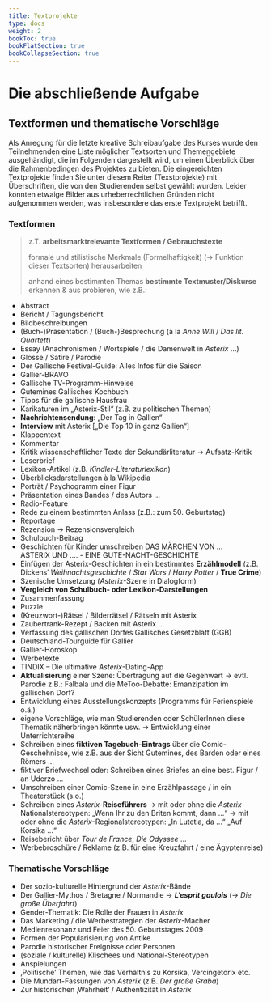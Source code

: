 ```yaml
---
title: Textprojekte
type: docs
weight: 2
bookToc: true
bookFlatSection: true
bookCollapseSection: true
---
```


# Die abschließende Aufgabe

## Textformen und thematische Vorschläge

Als Anregung für die letzte kreative Schreibaufgabe des Kurses wurde den Teilnehmenden eine Liste 
möglicher Textsorten und Themengebiete ausgehändigt, die im Folgenden dargestellt wird, um einen 
Überblick über die Rahmenbedingen des Projektes zu bieten. Die eingereichten Textprojekte finden Sie 
unter diesem Reiter (Texstprojekte) mit Überschriften, die von den Studierenden selbst gewählt wurden.
Leider konnten etwaige Bilder aus urheberrechtlichen Gründen nicht aufgenommen werden, was insbesondere 
das erste Textprojekt betrifft.

### Textformen

>z.T. **arbeitsmarktrelevante Textformen / Gebrauchstexte** 
>
> formale und stilistische Merkmale (Formelhaftigkeit) (→ Funktion dieser Textsorten) 
  herausarbeiten
>
>anhand eines bestimmten Themas **bestimmte Textmuster/Diskurse** erkennen & aus
 probieren, wie z.B.: 

* Abstract 
* Bericht / Tagungsbericht 
* Bildbeschreibungen 
* (Buch-)Präsentation / (Buch-)Besprechung (à la *Anne Will* / *Das lit. Quartett*) 
* Essay (Anachronismen / Wortspiele / die Damenwelt in *Asterix* …) 
* Glosse / Satire / Parodie 
* Der Gallische Festival-Guide: Alles Infos für die Saison 
* Gallier-BRAVO 
* Gallische TV-Programm-Hinweise 
* Gutemines Gallisches Kochbuch 
* Tipps für die gallische Hausfrau 
* Karikaturen im „Asterix-Stil“ (z.B. zu politischen Themen) 
* **Nachrichtensendung**: „Der Tag in Gallien“ 
* **Interview** mit Asterix [„Die Top 10 in ganz Gallien“] 
* Klappentext 
* Kommentar 
* Kritik wissenschaftlicher Texte der Sekundärliteratur → Aufsatz-Kritik 
* Leserbrief 
* Lexikon-Artikel (z.B. *Kindler-Literaturlexikon*) 
* Überblicksdarstellungen à la Wikipedia
* Porträt / Psychogramm einer Figur  
* Präsentation eines Bandes / des Autors … 
* Radio-Feature 
* Rede zu einem bestimmten Anlass (z.B.: zum 50. Geburtstag) 
* Reportage 
* Rezension → Rezensionsvergleich 
* Schulbuch-Beitrag 
* Geschichten für Kinder umschreiben 
         DAS MÄRCHEN VON …  
         ASTERIX UND …. - EINE GUTE-NACHT-GESCHICHTE 
* Einfügen der Asterix-Geschichten in ein bestimmtes **Erzählmodell**
  (z.B. Dickens‘ *Weihnachtsgeschichte* / *Star Wars* / *Harry Potter* / **True Crime**) 
* Szenische Umsetzung (*Asterix*-Szene in Dialogform)  
* **Vergleich von Schulbuch- oder Lexikon-Darstellungen** 
* Zusammenfassung 
*  Puzzle 
* (Kreuzwort-)Rätsel / Bilderrätsel / Rätseln mit Asterix 
* Zaubertrank-Rezept / Backen mit Asterix … 
* Verfassung des gallischen Dorfes 
  Gallisches Gesetzblatt (GGB) 
* Deutschland-Tourguide für Gallier  
* Gallier-Horoskop 
* Werbetexte 
* TINDIX – Die ultimative *Asterix*-Dating-App 
* **Aktualisierung** einer Szene: Übertragung auf die Gegenwart → evtl. Parodie 
  z.B.: Falbala und die MeToo-Debatte: Emanzipation im gallischen Dorf?
* Entwicklung eines Ausstellungskonzepts (Programms für Ferienspiele o.ä.)
* eigene Vorschläge, wie man Studierenden oder SchülerInnen diese Thematik näherbringen 
  könnte usw. → Entwicklung einer Unterrichtsreihe
* Schreiben eines **fiktiven Tagebuch-Eintrags** über die Comic-Geschehnisse, wie z.B. aus der 
  Sicht Gutemines, des Barden oder eines Römers … 
* fiktiver Briefwechsel oder: Schreiben eines Briefes an eine best. Figur / an Uderzo … 
* Umschreiben einer Comic-Szene in eine Erzählpassage / in ein Theaterstück (s.o.)
* Schreiben eines *Asterix*-**Reiseführers** 
  → mit oder ohne die *Asterix*-Nationalstereotypen: „Wenn Ihr zu den Briten kommt, dann …“ 
  → mit oder ohne die *Asterix*-Regionalstereotypen: „In Lutetia, da …“ „Auf Korsika …“
* Reisebericht über *Tour de France*, *Die Odyssee* … 
* Werbebroschüre / Reklame (z.B. für eine Kreuzfahrt / eine Ägyptenreise) 

### Thematische Vorschläge

* Der sozio-kulturelle Hintergrund der *Asterix*-Bände 
* Der Gallier-Mythos / Bretagne / Normandie → ***L’esprit gaulois*** (→ *Die große Überfahrt*) 
* Gender-Thematik: Die Rolle der Frauen in *Asterix* 
* Das Marketing / die Werbestrategien der *Asterix*-Macher 
* Medienresonanz und Feier des 50. Geburtstages 2009 
* Formen der Popularisierung von Antike 
* Parodie historischer Ereignisse oder Personen 
* (soziale / kulturelle) Klischees und National-Stereotypen 
* Anspielungen 
* ‚Politische’ Themen, wie das Verhältnis zu Korsika, Vercingetorix etc. 
* Die Mundart-Fassungen von *Asterix* (z.B. *Der große Graba*) 
* Zur historischen ‚Wahrheit‘ / Authentizität in *Asterix*
